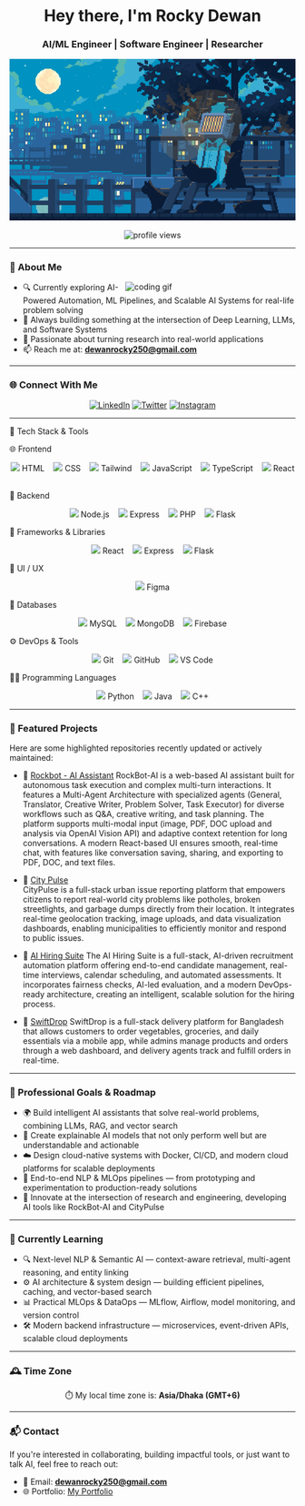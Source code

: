 <h1 align="center">Hey there, I'm Rocky Dewan</h1>
<h3 align="center">AI/ML Engineer | Software Engineer | Researcher </h3>

<picture>
  <source media="(prefers-color-scheme: dark)" srcset="https://github.com/tmilost/tmilost/blob/main/warmth.gif">
  <source media="(prefers-color-scheme: light)" srcset="https://github.com/tmilost/tmilost/blob/main/donut.gif">
  <img alt="Shows an irabb-paper in light mode and a warmth in dark mode." src="https://github.com/tmilost/tmilost/blob/main/warmth.gif">
</picture>

<p align="center">
  <img src="https://komarev.com/ghpvc/?username=Rocky-Dewan&label=Profile%20Views&color=0e75b6&style=flat" alt="profile views" />

</p>

---

### 🧠 About Me

<img align="right" width="300" src="https://media.giphy.com/media/K5kfQExKk731K/giphy.gif" alt="coding gif" />

- 🔍 Currently exploring AI-Powered Automation, ML Pipelines, and Scalable AI Systems for real-life problem solving
- 🔨 Always building something at the intersection of Deep Learning, LLMs, and Software Systems  
- 📘 Passionate about turning research into real-world applications
- 📫 Reach me at: **dewanrocky250@gmail.com**

---

### 🌐 Connect With Me

<p align="center">
  <a href="https://www.linkedin.com/in/rockydewan250/"><img src="https://skillicons.dev/icons?i=linkedin" alt="LinkedIn" /></a>
  <a href="https://twitter.com/dewan_rocky250"><img src="https://skillicons.dev/icons?i=twitter" alt="Twitter" /></a>
  <a href="https://instagram.com/rock_._y"><img src="https://skillicons.dev/icons?i=instagram" alt="Instagram" /></a>
</p>

---

🧰 Tech Stack & Tools

🌐 Frontend

<p align="center"> <img src="https://skillicons.dev/icons?i=html" /> HTML &nbsp;&nbsp; <img src="https://skillicons.dev/icons?i=css" /> CSS &nbsp;&nbsp; <img src="https://skillicons.dev/icons?i=tailwind" /> Tailwind &nbsp;&nbsp; <img src="https://skillicons.dev/icons?i=js" /> JavaScript &nbsp;&nbsp; <img src="https://skillicons.dev/icons?i=ts" /> TypeScript &nbsp;&nbsp; <img src="https://skillicons.dev/icons?i=react" /> React &nbsp;&nbsp; </p>

🔧 Backend

<p align="center"> <img src="https://skillicons.dev/icons?i=nodejs" /> Node.js &nbsp;&nbsp; <img src="https://skillicons.dev/icons?i=express" /> Express &nbsp;&nbsp; <img src="https://skillicons.dev/icons?i=php" /> PHP &nbsp;&nbsp; <img src="https://skillicons.dev/icons?i=flask" /> Flask </p>

🧱 Frameworks & Libraries

<p align="center"> <img src="https://skillicons.dev/icons?i=react" /> React &nbsp;&nbsp;  <img src="https://skillicons.dev/icons?i=express" /> Express &nbsp;&nbsp; <img src="https://skillicons.dev/icons?i=flask" /> Flask </p>

🎨 UI / UX

<p align="center"> <img src="https://skillicons.dev/icons?i=figma" /> Figma </p>

💾 Databases

<p align="center"> <img src="https://skillicons.dev/icons?i=mysql" /> MySQL &nbsp;&nbsp; <img src="https://skillicons.dev/icons?i=mongodb" /> MongoDB &nbsp;&nbsp; <img src="https://skillicons.dev/icons?i=firebase" /> Firebase </p>

⚙️ DevOps & Tools

<p align="center"> <img src="https://skillicons.dev/icons?i=git" /> Git &nbsp;&nbsp; <img src="https://skillicons.dev/icons?i=github" /> GitHub &nbsp;&nbsp; <img src="https://skillicons.dev/icons?i=vscode" /> VS Code </p>

👨‍💻 Programming Languages

<p align="center"> <img src="https://skillicons.dev/icons?i=python" /> Python &nbsp;&nbsp; <img src="https://skillicons.dev/icons?i=java" /> Java &nbsp;&nbsp; <img src="https://skillicons.dev/icons?i=cpp" /> C++ </p>

---

### 🚀 Featured Projects

Here are some highlighted repositories recently updated or actively maintained:



- 🤖 [Rockbot - AI Assistant](https://github.com/Rocky-Dewan/Rockbot-AI-Assistant)
  RockBot-AI is a web-based AI assistant built for autonomous task execution and complex multi-turn interactions. It features a Multi-Agent Architecture with specialized agents (General, Translator, Creative Writer, Problem Solver, Task Executor) for diverse workflows such as Q&A, creative writing, and task planning.
The platform supports multi-modal input (image, PDF, DOC upload and analysis via OpenAI Vision API) and adaptive context retention for long conversations.
A modern React-based UI ensures smooth, real-time chat, with features like conversation saving, sharing, and exporting to PDF, DOC, and text files.


- 🌆 [City Pulse](https://github.com/Rocky-Dewan/City-Pulse)  
  CityPulse is a full-stack urban issue reporting platform that empowers citizens to report real-world city problems like potholes, broken streetlights, and garbage dumps directly from their location.
It integrates real-time geolocation tracking, image uploads, and data visualization dashboards, enabling municipalities to efficiently monitor and respond to public issues.

- 🧠 [AI Hiring Suite](https://github.com/Rocky-Dewan/ai-hiring-suite)
  The AI Hiring Suite is a full-stack, AI-driven recruitment automation platform offering end-to-end candidate management, real-time interviews, calendar scheduling, and automated assessments.
It incorporates fairness checks, AI-led evaluation, and a modern DevOps-ready architecture, creating an intelligent, scalable solution for the hiring process.

- 🚚 [SwiftDrop](https://github.com/Rocky-Dewan/SwiftDrop)
  SwiftDrop is a full-stack delivery platform for Bangladesh that allows customers to order vegetables, groceries, and daily essentials via a mobile app, while admins manage products and orders through a web dashboard, and delivery agents track and fulfill orders in real-time.



---


### 🎯 Professional Goals & Roadmap

- 🌍 Build intelligent AI assistants that solve real-world problems, combining LLMs, RAG, and vector search
- 🧠 Create explainable AI models that not only perform well but are understandable and actionable 
- ☁️ Design cloud-native systems with Docker, CI/CD, and modern cloud platforms for scalable deployments
- 🧩 End-to-end NLP & MLOps pipelines — from prototyping and experimentation to production-ready solutions
- 🤖 Innovate at the intersection of research and engineering, developing AI tools like RockBot-AI and CityPulse

---

### 🌱 Currently Learning

- 🔍 Next-level NLP & Semantic AI — context-aware retrieval, multi-agent reasoning, and entity linking
- ⚙️ AI architecture & system design — building efficient pipelines, caching, and vector-based search
- 📊 Practical MLOps & DataOps — MLflow, Airflow, model monitoring, and version control
- 🛠️ Modern backend infrastructure — microservices, event-driven APIs, scalable cloud deployments 

---

### 🕰️ Time Zone

<p align="center">⏱️ My local time zone is: <b>Asia/Dhaka (GMT+6)</b></p>

---

### 📬 Contact

If you're interested in collaborating, building impactful tools, or just want to talk AI, feel free to reach out:

- 📧 Email: **dewanrocky250@gmail.com**  
- 🌐 Portfolio: [My Portfolio](http://rocky-dewan.github.io/-Rockyfolio/)


